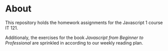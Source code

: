 # About

This repository holds the homework assignments for the Javascript 1 course IT 121.

Additionaly, the exercises for the book *Javascript from Beginner to Professional* are sprinkled in according to our weekly reading plan.
